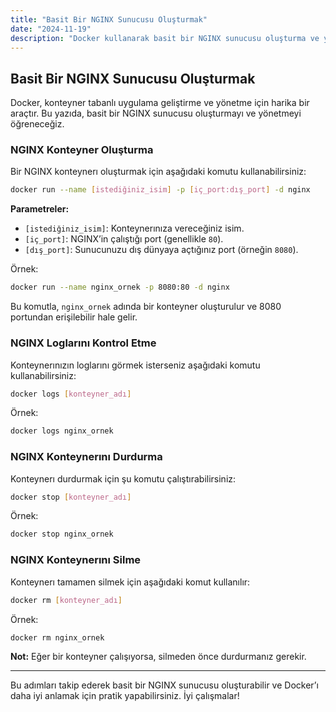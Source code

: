 ```yaml
---
title: "Basit Bir NGINX Sunucusu Oluşturmak"
date: "2024-11-19"
description: "Docker kullanarak basit bir NGINX sunucusu oluşturma ve yönetme adımları."
---
```


## Basit Bir NGINX Sunucusu Oluşturmak

Docker, konteyner tabanlı uygulama geliştirme ve yönetme için harika bir araçtır. Bu yazıda, basit bir NGINX sunucusu oluşturmayı ve yönetmeyi öğreneceğiz.

### NGINX Konteyner Oluşturma

Bir NGINX konteynerı oluşturmak için aşağıdaki komutu kullanabilirsiniz:

```bash
docker run --name [istediğiniz_isim] -p [iç_port:dış_port] -d nginx
```

**Parametreler:**
- `[istediğiniz_isim]`: Konteynerınıza vereceğiniz isim.
- `[iç_port]`: NGINX’in çalıştığı port (genellikle `80`).
- `[dış_port]`: Sunucunuzu dış dünyaya açtığınız port (örneğin `8080`).

Örnek:
```bash
docker run --name nginx_ornek -p 8080:80 -d nginx
```

Bu komutla, `nginx_ornek` adında bir konteyner oluşturulur ve 8080 portundan erişilebilir hale gelir.

### NGINX Loglarını Kontrol Etme

Konteynerınızın loglarını görmek isterseniz aşağıdaki komutu kullanabilirsiniz:

```bash
docker logs [konteyner_adı]
```

Örnek:
```bash
docker logs nginx_ornek
```

### NGINX Konteynerını Durdurma

Konteynerı durdurmak için şu komutu çalıştırabilirsiniz:

```bash
docker stop [konteyner_adı]
```

Örnek:
```bash
docker stop nginx_ornek
```

### NGINX Konteynerını Silme

Konteynerı tamamen silmek için aşağıdaki komut kullanılır:

```bash
docker rm [konteyner_adı]
```

Örnek:
```bash
docker rm nginx_ornek
```

**Not:** Eğer bir konteyner çalışıyorsa, silmeden önce durdurmanız gerekir.

---

Bu adımları takip ederek basit bir NGINX sunucusu oluşturabilir ve Docker’ı daha iyi anlamak için pratik yapabilirsiniz. İyi çalışmalar!
